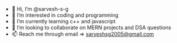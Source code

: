 - 👋 Hi, I’m @sarvesh-s-g
- 👀 I’m interested in coding and programming
- 🌱 I’m currently learning c++ and javascript
- 💞️ I’m looking to collaborate on MERN projects and DSA questions
- 📫 Reach me through email => sarveshsg2005@gmail.com


<!---
sarvesh-s-g/sarvesh-s-g is a ✨ special ✨ repository because its `README.md` (this file) appears on your GitHub profile.
You can click the Preview link to take a look at your changes.
--->
